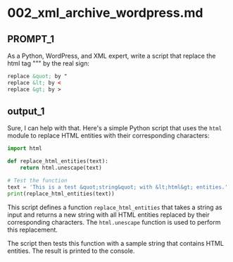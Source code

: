 
# 002_xml_archive_wordpress.md

## PROMPT_1
As a Python, WordPress, and XML expert, write a script that replace the html tag "&quot;" by the real sign:

```xml
replace &quot; by "
replace &lt; by <
replace &gt; by >
```


## output_1


Sure, I can help with that. Here's a simple Python script that uses the `html` module to replace HTML entities with their corresponding characters:

```python
import html

def replace_html_entities(text):
    return html.unescape(text)

# Test the function
text = 'This is a test &quot;string&quot; with &lt;html&gt; entities.'
print(replace_html_entities(text))
```

This script defines a function `replace_html_entities` that takes a string as input and returns a new string with all HTML entities replaced by their corresponding characters. The `html.unescape` function is used to perform this replacement.

The script then tests this function with a sample string that contains HTML entities. The result is printed to the console.
